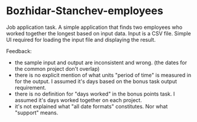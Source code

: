 # Bozhidar-Stanchev-employees
Job application task. A simple application that finds two employees who worked together the longest based on input data. Input is a CSV file. Simple UI required for loading the input file and displaying the result.


Feedback:
- the sample input and output are inconsistent and wrong. (the dates for the common project don't overlap)
- there is no explicit mention of what units "period of time" is measured in for the output. I assumed it's days based on the bonus task output requirement.
- there is no definition for "days worked" in the bonus points task. I assumed it's days worked together on each project.
- it's not explained what "all date formats" constitutes. Nor what "support" means. 
